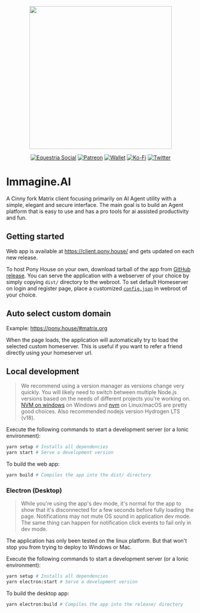 <center>

<img align="center" src="https://raw.githubusercontent.com/agifm-team/AGI-Client/dev/public/favicon.ico?raw=true" height="380">

<br/>

<p>
    <a rel="me" href="https://equestria.social/@JasminDreasond"><img src="https://img.shields.io/badge/Equestria-Social-2b90d9.svg?style=for-the-badge" alt="Equestria Social" /></a>
    <a href="https://www.patreon.com/JasminDreasond"><img src="https://img.shields.io/badge/donate-patreon-F96854.svg?logo=patreon&style=for-the-badge" alt="Patreon" /></a>
    <a href="https://ud.me/jasmindreasond.x"><img src="https://img.shields.io/badge/-Wallet-ecf0f1?style=for-the-badge&logo=Ethereum&logoColor=black" alt="Wallet" /></a>
    <a href="https://ko-fi.com/jasmindreasond"><img src="https://img.shields.io/badge/donate-ko%20fi-29ABE0.svg?logo=ko-fi&style=for-the-badge" alt="Ko-Fi" /></a>
    <a href="https://twitter.com/JasminDreasond"><img src="https://img.shields.io/twitter/follow/JasminDreasond?color=00acee&style=for-the-badge&logo=twitter" alt="Twitter" /></a>
</p>

</center>

# Immagine.AI

A Cinny fork Matrix client focusing primarily on AI Agent utility with a simple, elegant and secure interface. The main goal is to build an Agent platform that is easy to use and has a pro tools for ai assisted productivity and fun.

## Getting started
Web app is available at https://client.pony.house/ and gets updated on each new release.

To host Pony House on your own, download tarball of the app from [GitHub release](https://github.com/agifm-team/AGI-Client/releases/latest).
You can serve the application with a webserver of your choice by simply copying `dist/` directory to the webroot. 
To set default Homeserver on login and register page, place a customized [`config.json`](config.json) in webroot of your choice.

## Auto select custom domain

Example: https://pony.house/#matrix.org

When the page loads, the application will automatically try to load the selected custom homeserver. This is useful if you want to refer a friend directly using your homeserver url.

## Local development
> We recommend using a version manager as versions change very quickly. You will likely need to switch 
between multiple Node.js versions based on the needs of different projects you're working on. [NVM on windows](https://github.com/coreybutler/nvm-windows#installation--upgrades) on Windows and [nvm](https://github.com/nvm-sh/nvm) on Linux/macOS are pretty good choices. Also recommended nodejs version Hydrogen LTS (v18).

Execute the following commands to start a development server (or a Ionic environment):
```sh
yarn setup # Installs all dependencies
yarn start # Serve a development version
```

To build the web app:
```sh
yarn build # Compiles the app into the dist/ directory
```

### Electron (Desktop)
> While you're using the app's dev mode, it's normal for the app to show that it's disconnected for a few seconds before fully loading the page. Notifications may not mute OS sound in application dev mode. The same thing can happen for notification click events to fail only in dev mode.

The application has only been tested on the linux platform. But that won't stop you from trying to deploy to Windows or Mac.

Execute the following commands to start a development server (or a Ionic environment):
```sh
yarn setup # Installs all dependencies
yarn electron:start # Serve a development version
```

To build the desktop app:
```sh
yarn electron:build # Compiles the app into the release/ directory
```

